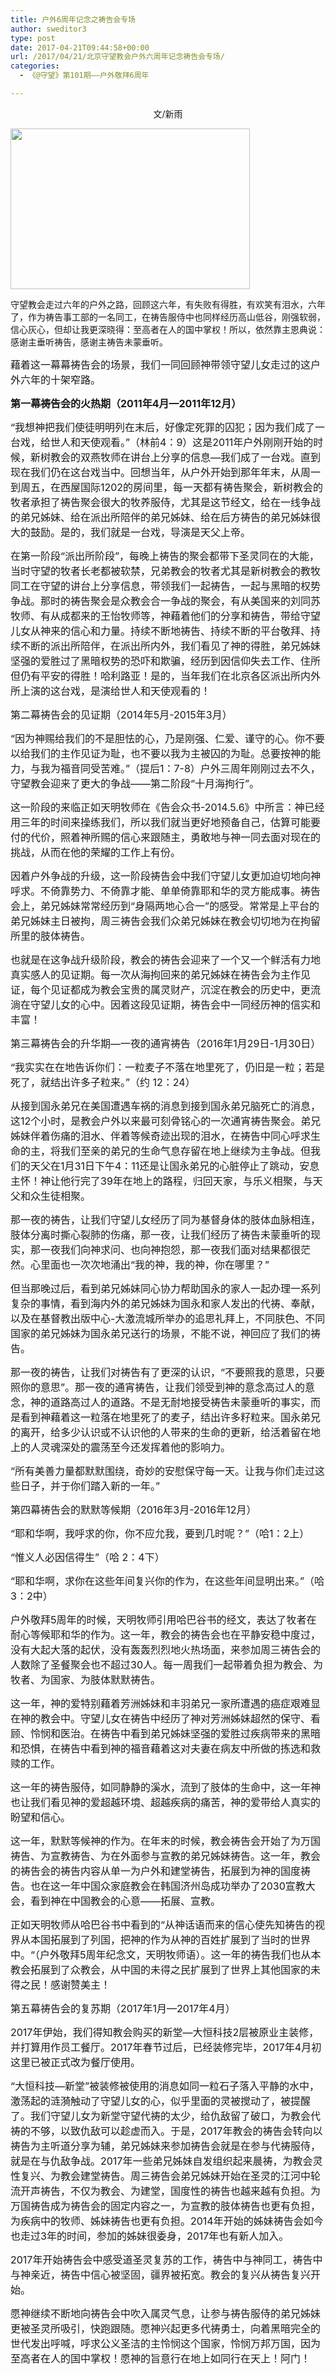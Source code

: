 ```yaml
---
title: 户外6周年记念之祷告会专场
author: sweditor3
type: post
date: 2017-04-21T09:44:58+00:00
url: /2017/04/21/北京守望教会户外六周年记念祷告会专场/
categories:
  - 《@守望》第101期——户外敬拜6周年

---
```

<p style="text-align: center;">
  文/新雨
</p>

<img class="aligncenter wp-image-15217" src="http://t5.shwchurch.org/wp-content/uploads/2017/04/2012年复活节祷告会02.jpg" alt="" width="383" height="257" />

守望教会走过六年的户外之路，回顾这六年，有失败有得胜，有欢笑有泪水，六年了，作为祷告事工部的一名同工，在祷告服侍中也同样经历高山低谷，刚强软弱，信心灰心，但却让我更深晓得：至高者在人的国中掌权！所以，依然靠主恩典说：感谢主垂听祷告，感谢主祷告未蒙垂听。

<span style="font-size: 12pt;">藉着这一幕幕祷告会的场景，我们一同回顾神带领守望儿女走过的这户外六年的十架窄路。</span>

<span style="font-size: 12pt;"><strong>第一幕祷告会的火热期（2011年4月&#8212;2011年12月）</strong></span>

<span style="font-size: 12pt;">“我想神把我们使徒明明列在末后，好像定死罪的囚犯；因为我们成了一台戏，给世人和天使观看。”（林前4：9）这是2011年户外刚刚开始的时候，新树教会的双燕牧师在讲台上分享的信息—我们成了一台戏。直到现在我们仍在这台戏当中。回想当年，从户外开始到那年年末，从周一到周五，在西屋国际1202的房间里，每一天都有祷告聚会，新树教会的牧者承担了祷告聚会很大的牧养服侍，尤其是这节经文，给在一线争战的弟兄姊妹、给在派出所陪伴的弟兄姊妹、给在后方祷告的弟兄姊妹很大的鼓励。是的，我们就是一台戏，导演是天父上帝。</span>

<span style="font-size: 12pt;">在第一阶段“派出所阶段”，每晚上祷告的聚会都带下圣灵同在的大能，当时守望的牧者长老都被软禁，兄弟教会的牧者尤其是新树教会的教牧同工在守望的讲台上分享信息，带领我们一起祷告，一起与黑暗的权势争战。那时的祷告聚会是众教会合一争战的聚会，有从美国来的刘同苏牧师、有从成都来的王怡牧师等，神藉着他们的分享和祷告，带给守望儿女从神来的信心和力量。持续不断地祷告、持续不断的平台敬拜、持续不断的派出所陪伴，在派出所内外，我们看见了神的得胜，弟兄姊妹坚强的爱胜过了黑暗权势的恐吓和欺骗，经历到因信仰失去工作、住所但仍有平安的得胜！哈利路亚！是的，当年我们在北京各区派出所内外所上演的这台戏，是演给世人和天使观看的！</span>

<span style="font-size: 12pt;">第二幕祷告会的见证期（2014年5月-2015年3月）</span>

<span style="font-size: 12pt;">“因为神赐给我们的不是胆怯的心，乃是刚强、仁爱、谨守的心。你不要以给我们的主作见证为耻，也不要以我为主被囚的为耻。总要按神的能力，与我为福音同受苦难。”（提后1：7-8）户外三周年刚刚过去不久，守望教会迎来了更大的争战——第二阶段“十月海拘行”。</span>

<span style="font-size: 12pt;">这一阶段的来临正如天明牧师在《告会众书-2014.5.6》中所言：神已经用三年的时间来操练我们，所以我们就当更好地预备自己，估算可能要付的代价，照着神所赐的信心来跟随主，勇敢地与神一同去面对现在的挑战，从而在他的荣耀的工作上有份。</span>

<span style="font-size: 12pt;">因着户外争战的升级，这一阶段祷告会中我们守望儿女更加迫切地向神呼求。不倚靠势力、不倚靠才能、单单倚靠耶和华的灵方能成事。祷告会上，弟兄姊妹常常经历到“身隔两地心合一”的感受。常常是上平台的弟兄姊妹主日被拘，周三祷告会我们众弟兄姊妹在教会切切地为在拘留所里的肢体祷告。</span>

<span style="font-size: 12pt;">也就是在这争战升级阶段，教会的祷告会迎来了一个又一个鲜活有力地真实感人的见证期。每一次从海拘回来的弟兄姊妹在祷告会为主作见证，每个见证都成为教会宝贵的属灵财产，沉淀在教会的历史中，更流淌在守望儿女的心中。因着这段见证期，祷告会中一同经历神的信实和丰富！</span>

<span style="font-size: 12pt;">第三幕祷告会的升华期—一夜的通宵祷告（2016年1月29日-1月30日）</span>

<span style="font-size: 12pt;">“我实实在在地告诉你们：一粒麦子不落在地里死了，仍旧是一粒；若是死了，就结出许多子粒来。”（约 12：24）</span>

<span style="font-size: 12pt;">从接到国永弟兄在美国遭遇车祸的消息到接到国永弟兄脑死亡的消息，这12个小时，是教会户外以来最可刻骨铭心的一次通宵祷告聚会。弟兄姊妹伴着伤痛的泪水、伴着等候奇迹出现的泪水，在祷告中同心呼求生命的主，将我们至亲的弟兄的生命气息存留在地上继续为主争战。但我们的天父在1月31日下午4：11还是让国永弟兄的心脏停止了跳动，安息主怀！神让他行完了39年在地上的路程，归回天家，与乐义相聚，与天父和众生徒相聚。</span>

<span style="font-size: 12pt;">那一夜的祷告，让我们守望儿女经历了同为基督身体的肢体血脉相连，肢体分离时撕心裂肺的伤痛，那一夜，让我们经历了祷告未蒙垂听的现实，那一夜我们向神求问、也向神抱怨，那一夜我们面对结果都很茫然。心里面也一次次地涌出“我的神，我的神，你在哪里？”</span>

<span style="font-size: 12pt;">但当那晚过后，看到弟兄姊妹同心协力帮助国永的家人一起办理一系列复杂的事情，看到海内外的弟兄姊妹为国永和家人发出的代祷、奉献，以及在基督教出版中心-大激流城所举办的追思礼拜上，不同肤色、不同国家的弟兄姊妹为国永弟兄送行的场景，不能不说，神回应了我们的祷告。</span>

<span style="font-size: 12pt;">那一夜的祷告，让我们对祷告有了更深的认识，“不要照我的意思，只要照你的意思”。那一夜的通宵祷告，让我们领受到神的意念高过人的意念，神的道路高过人的道路。不是无耐地接受祷告未蒙垂听的事实，而是看到神藉着这一粒落在地里死了的麦子，结出许多籽粒来。国永弟兄的离开，给多少认识或不认识他的人带来的生命的更新，给活着留在地上的人灵魂深处的震荡至今还发挥着他的影响力。</span>

<span style="font-size: 12pt;">“所有美善力量都默默围绕，奇妙的安慰保守每一天。让我与你们走过这些日子，并于你们踏入新的一年。”</span>

<span style="font-size: 12pt;">第四幕祷告会的默默等候期（2016年3月-2016年12月）</span>

<span style="font-size: 12pt;">“耶和华啊，我呼求的你，你不应允我，要到几时呢？”（哈1：2上）</span>

<span style="font-size: 12pt;">“惟义人必因信得生”（哈 2：4下）</span>

<span style="font-size: 12pt;">“耶和华啊，求你在这些年间复兴你的作为，在这些年间显明出来。”（哈3：2中）</span>

<span style="font-size: 12pt;">户外敬拜5周年的时候，天明牧师引用哈巴谷书的经文，表达了牧者在耐心等候耶和华的作为。这一年，教会的祷告会也在平静安稳中度过，没有大起大落的起伏，没有轰轰烈烈地火热场面，来参加周三祷告会的人数除了圣餐聚会也不超过30人。每一周我们一起带着负担为教会、为牧者、为国家、为肢体默默祷告。</span>

<span style="font-size: 12pt;">这一年，神的爱特别藉着芳洲姊妹和丰羽弟兄一家所遭遇的癌症艰难显在神的教会中。守望儿女在祷告中经历了神对芳洲姊妹超然的保守、看顾、怜悯和医治。在祷告中看到弟兄姊妹坚强的爱胜过疾病带来的黑暗和恐惧，在祷告中看到神的福音藉着这对夫妻在病友中所做的拣选和救赎的工作。</span>
  
<span style="font-size: 12pt;">这一年的祷告服侍，如同静静的溪水，流到了肢体的生命中，这一年神也让我们看见神的爱超越环境、超越疾病的痛苦，神的爱带给人真实的盼望和信心。</span>

<span style="font-size: 12pt;">这一年，默默等候神的作为。在年末的时候，教会祷告会开始了为万国祷告、为宣教祷告、为在外面参与宣教的弟兄姊妹祷告。这一年，教会的祷告会的祷告内容从单一为户外和建堂祷告，拓展到为神的国度祷告。也在这一年中国众家庭教会在韩国济州岛成功举办了2030宣教大会，看到神在中国教会的心意——拓展、宣教。</span>

<span style="font-size: 12pt;">正如天明牧师从哈巴谷书中看到的“从神话语而来的信心使先知祷告的视界从本国拓展到了列国，把神的作为从神的百姓扩展到了当时的世界中。“（户外敬拜5周年纪念文，天明牧师语）。这一年的祷告我们也从本教会拓展到了众教会，从中国的未得之民扩展到了世界上其他国家的未得之民！感谢赞美主！</span>

<span style="font-size: 12pt;">第五幕祷告会的复苏期（2017年1月—2017年4月）</span>

<span style="font-size: 12pt;">2017年伊始，我们得知教会购买的新堂—大恒科技2层被原业主装修，并打算用作员工餐厅。2017年春节过后，已经装修完毕，2017年4月初这里已被正式改为餐厅使用。</span>

<span style="font-size: 12pt;">“大恒科技—新堂”被装修被使用的消息如同一粒石子落入平静的水中，激荡起的涟漪触动了守望儿女的心，似乎里面的灵被搅动了，被提醒了。我们守望儿女为新堂守望代祷的太少，给仇敌留了破口，为教会代祷的不够，以致仇敌可以趁虚而入。于是，2017年教会的祷告会转向以祷告为主听道分享为辅，弟兄姊妹来参加祷告会就是在参与代祷服侍，就是在与仇敌争战。2017年一些弟兄姊妹自发组织起来晨祷，为教会灵性复兴、为教会建堂祷告。周三祷告会弟兄姊妹开始在圣灵的江河中轮流开声祷告，不仅为教会、为建堂，国度性的祷告也越来越有负担。为万国祷告成为祷告会的固定内容之一，为宣教的肢体祷告也更有负担，为疾病中的牧师、姊妹祷告也更有负担。2014年开始的姊妹祷告会如今也走过3年的时间，参加的姊妹很委身，2017年也有新人加入。</span>

<span style="font-size: 12pt;">2017年开始祷告会中感受道圣灵复苏的工作，祷告中与神同工，祷告中与神亲近，祷告中信心被坚固，疆界被拓宽。教会的复兴从祷告复兴开始。</span>

<span style="font-size: 12pt;">愿神继续不断地向祷告会中吹入属灵气息，让参与祷告服侍的弟兄姊妹更被圣灵所吸引，快跑跟随。愿神兴起更多代祷勇士，向着黑暗完全的世代发出呼喊，呼求公义圣洁的主怜悯这个国家，怜悯万邦万国，因为至高者在人的国中掌权！愿神的旨意行在地上如同行在天上！阿门！</span>